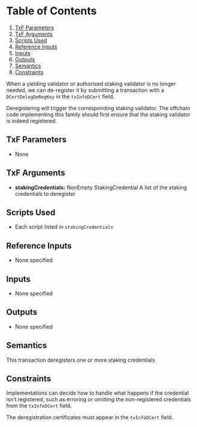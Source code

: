 # Table of Contents

1. [TxF Parameters](#org929b516)
2. [TxF Arguments](#org02206fa)
3. [Scripts Used](#orgb80971a)
4. [Reference Inputs](#orgec867f0)
5. [Inputs](#org8016040)
6. [Outputs](#org69ed416)
7. [Semantics](#orge82b809)
8. [Constraints](#org187c6f6)

When a yielding validator or authorised staking validator is no longer needed, we can de-register it by submitting a transaction with a `DCertDelegDeRegKey` in the `txInfoDCert` field.

Deregistering will trigger the corresponding staking validator. The offchain code implementing this family should first ensure that the
staking validator is indeed registered.

<a id="org929b516"></a>

## TxF Parameters

- None

<a id="org02206fa"></a>

## TxF Arguments

- **stakingCredentials:** NonEmpty StakingCredential
    A list of the staking credentials to deregister

<a id="orgb80971a"></a>

## Scripts Used

- Each script listed in `stakingCredentials`

<a id="orgec867f0"></a>

## Reference Inputs

- None specified

<a id="org8016040"></a>

## Inputs

- None specified

<a id="org69ed416"></a>

## Outputs

- None specified

<a id="orge82b809"></a>

## Semantics

This transaction deregisters one or more staking credentials

<a id="org187c6f6"></a>

## Constraints

Implementations can decide how to handle what happens if the credential isn&rsquo;t registered, such as erroring or omitting the non-registered credentials from the `txInfoDCert` field.

The deregistration certificates must appear in the `txInfoDCert` field.
